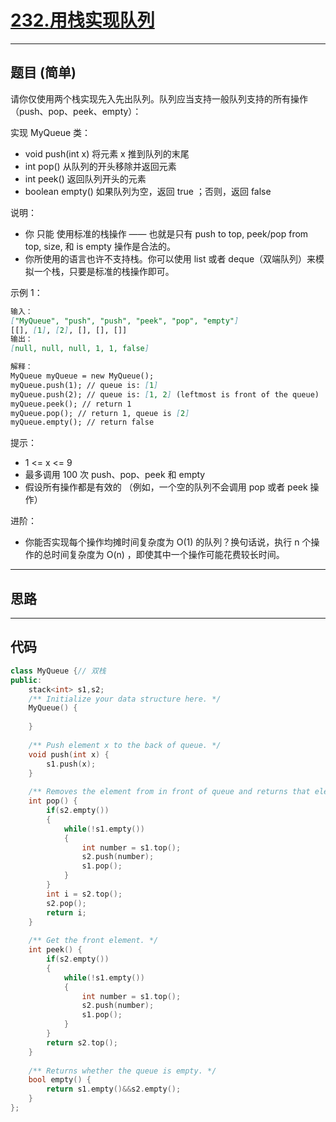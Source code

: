 # [232.用栈实现队列](https://leetcode.cn/problems/implement-queue-using-stacks/description/)

---

## 题目 (简单)

请你仅使用两个栈实现先入先出队列。队列应当支持一般队列支持的所有操作（push、pop、peek、empty）：  

实现 MyQueue 类：  

- void push(int x) 将元素 x 推到队列的末尾
- int pop() 从队列的开头移除并返回元素
- int peek() 返回队列开头的元素
- boolean empty() 如果队列为空，返回 true ；否则，返回 false

说明：  

- 你 只能 使用标准的栈操作 —— 也就是只有 push to top, peek/pop from top, size, 和 is empty 操作是合法的。
- 你所使用的语言也许不支持栈。你可以使用 list 或者 deque（双端队列）来模拟一个栈，只要是标准的栈操作即可。

示例 1：  

```markdown
输入：
["MyQueue", "push", "push", "peek", "pop", "empty"]
[[], [1], [2], [], [], []]
输出：
[null, null, null, 1, 1, false]

解释：
MyQueue myQueue = new MyQueue();
myQueue.push(1); // queue is: [1]
myQueue.push(2); // queue is: [1, 2] (leftmost is front of the queue)
myQueue.peek(); // return 1
myQueue.pop(); // return 1, queue is [2]
myQueue.empty(); // return false
```

提示：  

- 1 <= x <= 9
- 最多调用 100 次 push、pop、peek 和 empty
- 假设所有操作都是有效的 （例如，一个空的队列不会调用 pop 或者 peek 操作）

进阶：  

- 你能否实现每个操作均摊时间复杂度为 O(1) 的队列？换句话说，执行 n 个操作的总时间复杂度为 O(n) ，即使其中一个操作可能花费较长时间。  

---

## 思路

---

## 代码

```C++
class MyQueue {// 双栈
public:
    stack<int> s1,s2;
    /** Initialize your data structure here. */
    MyQueue() {
        
    }
    
    /** Push element x to the back of queue. */
    void push(int x) {
        s1.push(x);
    }
    
    /** Removes the element from in front of queue and returns that element. */
    int pop() {
        if(s2.empty())
        {
            while(!s1.empty())
            {
                int number = s1.top();
                s2.push(number);
                s1.pop();
            }
        }
        int i = s2.top();
        s2.pop();
        return i;
    }
    
    /** Get the front element. */
    int peek() {
        if(s2.empty())
        {
            while(!s1.empty())
            {
                int number = s1.top();
                s2.push(number);
                s1.pop();
            }
        }
        return s2.top();
    }
    
    /** Returns whether the queue is empty. */
    bool empty() {
        return s1.empty()&&s2.empty();
    }
};
```

